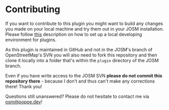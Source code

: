 # Contributing

If you want to contribute to this plugin you might want to build any changes you made on your local machine and try them out in your JOSM installation. Please follow [this](https://josm.openstreetmap.de/wiki/DevelopersGuide/DevelopingPlugins) description on how to set up a local developing environment for plugins.

As this plugin is maintained in GitHub and not in the JOSM's branch of OpenStreetMap's SVN you will also need to fork this repository and then clone it locally into a folder that's within the `plugin` directory of the JOSM branch.

Even if you have write access to the JOSM SVN **please do not commit this repository there** - because I don't and thus can't make any corrections there! Thank you!

Questions still unanswered? Please do not hesitate to contact me via osm@poppe.dev!

